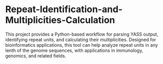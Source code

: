 # Repeat-Identification-and-Multiplicities-Calculation
This project provides a Python-based workflow for parsing YASS output, identifying repeat units, and calculating their multiplicities. Designed for bioinformatics applications, this tool can help analyze repeat units in any lenth of the genome sequences, with applications in immunology, genomics, and related fields.
